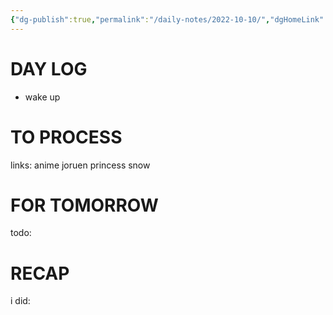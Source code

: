 ```yaml
---
{"dg-publish":true,"permalink":"/daily-notes/2022-10-10/","dgHomeLink":true,"dgPassFrontmatter":false}
---
```



# DAY LOG
- wake up
# TO PROCESS
links:
anime
joruen princess snow
# FOR TOMORROW
todo:
# RECAP
i did:


